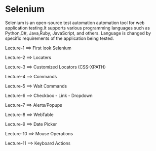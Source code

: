 # Selenium
Selenium is an open-source test automation automation tool for web application testing.It supports various programming languages such as Python,C#, Java,Ruby, JavaScript, and others.
Language is changed by specific requirements of the application being tested.



Lecture-1 ==> First look Selenium

Lecture-2 ==> Locaters

Lecture-3 ==> Customized Locators (CSS-XPATH)

Lecture-4 ==> Commands

Lecture-5 ==> Wait Commands

Lecture-6 ==> Checkbox - Link - Dropdown

Lecture-7 ==> Alerts/Popups

Lecture-8 ==> WebTable

Lecture-9 ==> Date Picker

Lecture-10 ==> Mouse Operations

Lecture-11 ==> Keyboard Actions
